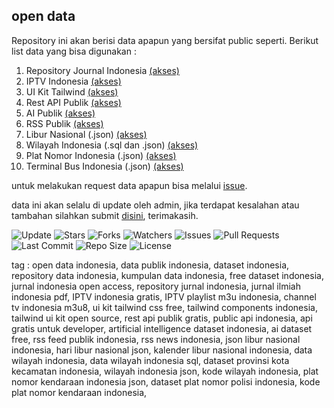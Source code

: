 ## open data

Repository ini akan berisi data apapun yang bersifat public seperti. Berikut list data yang bisa digunakan :

1. Repository Journal Indonesia
   [(akses)](https://github.com/fajriyan/open-data/blob/main/journal-idn.md)
2. IPTV Indonesia
   [(akses)](https://github.com/fajriyan/open-data/blob/main/iptv-indonesia.m3u)
3. UI Kit Tailwind
   [(akses)](https://github.com/fajriyan/open-data/blob/main/ui-kit.md)
4. Rest API Publik
   [(akses)](https://github.com/fajriyan/open-data/blob/main/public-api.md)
5. AI Publik [(akses)](https://github.com/fajriyan/open-data/blob/main/ai.md)
6. RSS Publik [(akses)](https://github.com/fajriyan/open-data/blob/main/rss.md)
7. Libur Nasional (.json)
   [(akses)](https://github.com/fajriyan/open-data/blob/main/libur-nasional)
8. Wilayah Indonesia (.sql dan .json)
   [(akses)](https://github.com/fajriyan/open-data/blob/main/wilayah-indonesia)
9. Plat Nomor Indonesia (.json)
   [(akses)](https://github.com/fajriyan/open-data/blob/main/plat-nomor-indonesia)
10. Terminal Bus Indonesia (.json)
   [(akses)](https://github.com/fajriyan/open-data/blob/main/transportasi/terminal-bus.json)


untuk melakukan request data apapun bisa melalui [issue](https://github.com/fajriyan/open-data/issues/new).

data ini akan selalu di update oleh admin, jika terdapat kesalahan atau tambahan
silahkan submit [disini](mailto:fajriyan20@gmail.com), terimakasih.

![Update](https://img.shields.io/github/last-commit/fajriyan/open-repository?label=last%20update)
![Stars](https://img.shields.io/github/stars/fajriyan/open-data?style=social)
![Forks](https://img.shields.io/github/forks/fajriyan/open-data?style=social)
![Watchers](https://img.shields.io/github/watchers/fajriyan/open-data?style=social)
![Issues](https://img.shields.io/github/issues/fajriyan/open-data)
![Pull Requests](https://img.shields.io/github/issues-pr/fajriyan/open-data)
![Last Commit](https://img.shields.io/github/last-commit/fajriyan/open-data?label=last%20update)
![Repo Size](https://img.shields.io/github/repo-size/fajriyan/open-data)
![License](https://img.shields.io/github/license/fajriyan/open-data)

tag :
open data indonesia, data publik indonesia, dataset indonesia, repository data indonesia, kumpulan data indonesia, free dataset indonesia, jurnal indonesia open access, repository jurnal indonesia, jurnal ilmiah indonesia pdf, IPTV indonesia gratis, IPTV playlist m3u indonesia, channel tv indonesia m3u8, ui kit tailwind css free, tailwind components indonesia, tailwind ui kit open source, rest api publik gratis, public api indonesia, api gratis untuk developer, artificial intelligence dataset indonesia, ai dataset free, rss feed publik indonesia, rss news indonesia, json libur nasional indonesia, hari libur nasional json, kalender libur nasional indonesia, data wilayah indonesia, data wilayah indonesia sql, dataset provinsi kota kecamatan indonesia, wilayah indonesia json, kode wilayah indonesia, plat nomor kendaraan indonesia json, dataset plat nomor polisi indonesia, kode plat nomor kendaraan indonesia, 